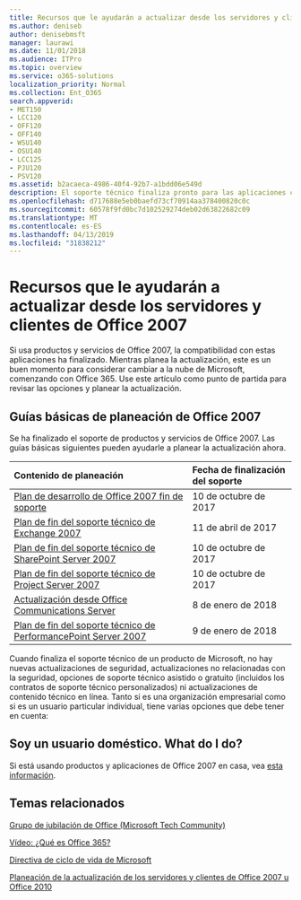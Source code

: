 ```yaml
---
title: Recursos que le ayudarán a actualizar desde los servidores y clientes de Office 2007
ms.author: deniseb
author: denisebmsft
manager: laurawi
ms.date: 11/01/2018
ms.audience: ITPro
ms.topic: overview
ms.service: o365-solutions
localization_priority: Normal
ms.collection: Ent_O365
search.appverid:
- MET150
- LCC120
- OFF120
- OFF140
- WSU140
- OSU140
- LCC125
- PJU120
- PSV120
ms.assetid: b2acaeca-4986-40f4-92b7-a1bdd06e549d
description: El soporte técnico finaliza pronto para las aplicaciones cliente y servidores de Office 2007, y los contratos de soporte personalizados no están disponibles. Use este artículo para empezar a planear la actualización ahora.
ms.openlocfilehash: d717688e5eb0baefd73cf70914aa378400820c0c
ms.sourcegitcommit: 60578f9fd0bc7d102529274deb02d63822682c09
ms.translationtype: MT
ms.contentlocale: es-ES
ms.lasthandoff: 04/13/2019
ms.locfileid: "31838212"
---
```

# <a name="resources-to-help-you-upgrade-from-office-2007-servers-and-clients"></a>Recursos que le ayudarán a actualizar desde los servidores y clientes de Office 2007

Si usa productos y servicios de Office 2007, la compatibilidad con estas aplicaciones ha finalizado. Mientras planea la actualización, este es un buen momento para considerar cambiar a la nube de Microsoft, comenzando con Office 365. Use este artículo como punto de partida para revisar las opciones y planear la actualización.
      
## <a name="office-2007-planning-roadmaps"></a>Guías básicas de planeación de Office 2007
  
Se ha finalizado el soporte de productos y servicios de Office 2007. Las guías básicas siguientes pueden ayudarle a planear la actualización ahora.

|**Contenido de planeación**|**Fecha de finalización del soporte**|
|:-----|:-----|
|[Plan de desarrollo de Office 2007 fin de soporte](https://docs.microsoft.com/DeployOffice/office-2007-end-support-roadmap) <br/> |10 de octubre de 2017  <br/> |
|[Plan de fin del soporte técnico de Exchange 2007](exchange-2007-end-of-support.md) <br/> |11 de abril de 2017  <br/> |
|[Plan de fin del soporte técnico de SharePoint Server 2007](sharepoint-2007-end-of-support.md) <br/> |10 de octubre de 2017  <br/> |
|[Plan de fin del soporte técnico de Project Server 2007](project-server-2007-end-of-support.md) <br/> |10 de octubre de 2017  <br/> |
|[Actualización desde Office Communications Server](https://docs.microsoft.com/SkypeForBusiness/plan-your-deployment/upgrade) <br/> |8 de enero de 2018  <br/> |
|[Plan de fin del soporte técnico de PerformancePoint Server 2007](pps-2007-end-of-support.md) <br/> |9 de enero de 2018  <br/> |
   
Cuando finaliza el soporte técnico de un producto de Microsoft, no hay nuevas actualizaciones de seguridad, actualizaciones no relacionadas con la seguridad, opciones de soporte técnico asistido o gratuito (incluidos los contratos de soporte técnico personalizados) ni actualizaciones de contenido técnico en línea. Tanto si es una organización empresarial como si es un usuario particular individual, tiene varias opciones que debe tener en cuenta:

## <a name="im-a-home-user-what-do-i-do"></a>Soy un usuario doméstico. What do I do?

Si está usando productos y aplicaciones de Office 2007 en casa, vea [esta información](plan-upgrade-previous-versions-office.md#im-a-home-user-what-do-i-do).
     
## <a name="related-topics"></a>Temas relacionados

[Grupo de jubilación de Office (Microsoft Tech Community)](https://go.microsoft.com/fwlink/?linkid=842065)
  
[Vídeo: ¿Qué es Office 365?](https://support.office.com/article/847caf12-2589-452c-8aca-1c009797678b.aspx)
  
[Directiva de ciclo de vida de Microsoft](https://go.microsoft.com/fwlink/?linkid=865200)

[Planeación de la actualización de los servidores y clientes de Office 2007 u Office 2010](plan-upgrade-previous-versions-office.md)
  

